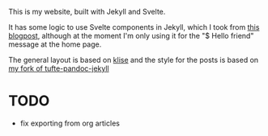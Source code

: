 This is my website, built with Jekyll and Svelte.

It has some logic to use Svelte components in Jekyll, which I took from 
[this blogpost](https://web.archive.org/web/20210618184658/https://davidtang.io/2020-01-25-adding-svelte-3-to-a-jekyll-site/),
although at the moment I'm only using it for the "$ Hello friend" message at
the home page.

The general layout is based on [klise](https://github.com/piharpi/jekyll-klise) and
the style for the posts is based on [my fork of tufte-pandoc-jekyll](https://github.com/colobas/tufte-pandoc-jekyll)


# TODO

- fix exporting from org articles
